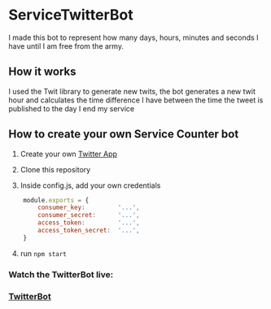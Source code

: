 # ServiceTwitterBot

I made this bot to represent how many days, hours, minutes and seconds I have until I am free from the army.

## How it works

I used the Twit library to generate new twits, the bot generates a new twit hour and calculates the time difference
I have between the time the tweet is published to the day I end my service

## How to create your own Service Counter bot

1. Create your own [Twitter App](https://apps.twitter.com/)

2. Clone this repository

3. Inside config.js, add your own credentials


```javascript
    module.exports = {
        consumer_key:         '...',
        consumer_secret:      '...',
        access_token:         '...',
        access_token_secret:  '...',
    }
```
4. run ```npm start```

### Watch the TwitterBot live:
### [TwitterBot](https://twitter.com/ArbatovB)
